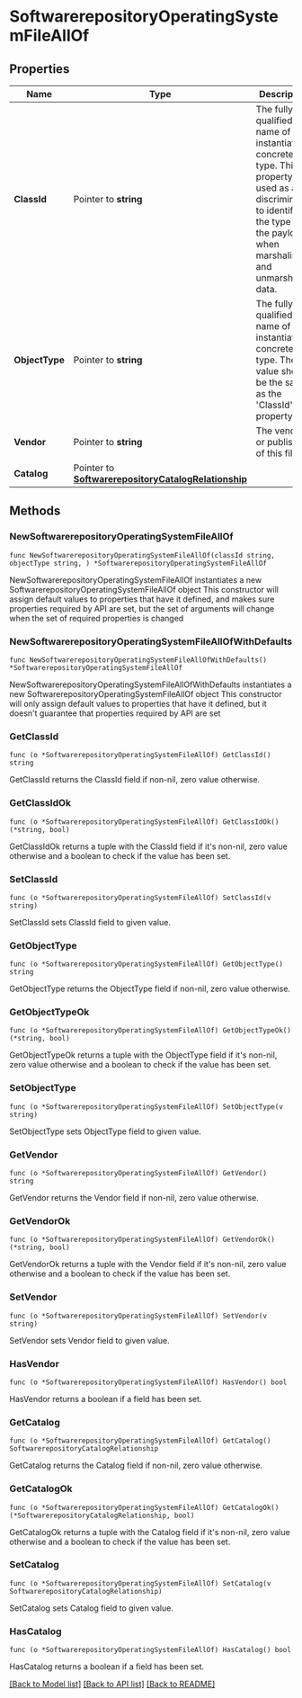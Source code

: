 # SoftwarerepositoryOperatingSystemFileAllOf

## Properties

Name | Type | Description | Notes
------------ | ------------- | ------------- | -------------
**ClassId** | Pointer to **string** | The fully-qualified name of the instantiated, concrete type. This property is used as a discriminator to identify the type of the payload when marshaling and unmarshaling data. | [default to "softwarerepository.OperatingSystemFile"]
**ObjectType** | Pointer to **string** | The fully-qualified name of the instantiated, concrete type. The value should be the same as the &#39;ClassId&#39; property. | [default to "softwarerepository.OperatingSystemFile"]
**Vendor** | Pointer to **string** | The vendor or publisher of this file. | [optional] 
**Catalog** | Pointer to [**SoftwarerepositoryCatalogRelationship**](SoftwarerepositoryCatalogRelationship.md) |  | [optional] 

## Methods

### NewSoftwarerepositoryOperatingSystemFileAllOf

`func NewSoftwarerepositoryOperatingSystemFileAllOf(classId string, objectType string, ) *SoftwarerepositoryOperatingSystemFileAllOf`

NewSoftwarerepositoryOperatingSystemFileAllOf instantiates a new SoftwarerepositoryOperatingSystemFileAllOf object
This constructor will assign default values to properties that have it defined,
and makes sure properties required by API are set, but the set of arguments
will change when the set of required properties is changed

### NewSoftwarerepositoryOperatingSystemFileAllOfWithDefaults

`func NewSoftwarerepositoryOperatingSystemFileAllOfWithDefaults() *SoftwarerepositoryOperatingSystemFileAllOf`

NewSoftwarerepositoryOperatingSystemFileAllOfWithDefaults instantiates a new SoftwarerepositoryOperatingSystemFileAllOf object
This constructor will only assign default values to properties that have it defined,
but it doesn't guarantee that properties required by API are set

### GetClassId

`func (o *SoftwarerepositoryOperatingSystemFileAllOf) GetClassId() string`

GetClassId returns the ClassId field if non-nil, zero value otherwise.

### GetClassIdOk

`func (o *SoftwarerepositoryOperatingSystemFileAllOf) GetClassIdOk() (*string, bool)`

GetClassIdOk returns a tuple with the ClassId field if it's non-nil, zero value otherwise
and a boolean to check if the value has been set.

### SetClassId

`func (o *SoftwarerepositoryOperatingSystemFileAllOf) SetClassId(v string)`

SetClassId sets ClassId field to given value.


### GetObjectType

`func (o *SoftwarerepositoryOperatingSystemFileAllOf) GetObjectType() string`

GetObjectType returns the ObjectType field if non-nil, zero value otherwise.

### GetObjectTypeOk

`func (o *SoftwarerepositoryOperatingSystemFileAllOf) GetObjectTypeOk() (*string, bool)`

GetObjectTypeOk returns a tuple with the ObjectType field if it's non-nil, zero value otherwise
and a boolean to check if the value has been set.

### SetObjectType

`func (o *SoftwarerepositoryOperatingSystemFileAllOf) SetObjectType(v string)`

SetObjectType sets ObjectType field to given value.


### GetVendor

`func (o *SoftwarerepositoryOperatingSystemFileAllOf) GetVendor() string`

GetVendor returns the Vendor field if non-nil, zero value otherwise.

### GetVendorOk

`func (o *SoftwarerepositoryOperatingSystemFileAllOf) GetVendorOk() (*string, bool)`

GetVendorOk returns a tuple with the Vendor field if it's non-nil, zero value otherwise
and a boolean to check if the value has been set.

### SetVendor

`func (o *SoftwarerepositoryOperatingSystemFileAllOf) SetVendor(v string)`

SetVendor sets Vendor field to given value.

### HasVendor

`func (o *SoftwarerepositoryOperatingSystemFileAllOf) HasVendor() bool`

HasVendor returns a boolean if a field has been set.

### GetCatalog

`func (o *SoftwarerepositoryOperatingSystemFileAllOf) GetCatalog() SoftwarerepositoryCatalogRelationship`

GetCatalog returns the Catalog field if non-nil, zero value otherwise.

### GetCatalogOk

`func (o *SoftwarerepositoryOperatingSystemFileAllOf) GetCatalogOk() (*SoftwarerepositoryCatalogRelationship, bool)`

GetCatalogOk returns a tuple with the Catalog field if it's non-nil, zero value otherwise
and a boolean to check if the value has been set.

### SetCatalog

`func (o *SoftwarerepositoryOperatingSystemFileAllOf) SetCatalog(v SoftwarerepositoryCatalogRelationship)`

SetCatalog sets Catalog field to given value.

### HasCatalog

`func (o *SoftwarerepositoryOperatingSystemFileAllOf) HasCatalog() bool`

HasCatalog returns a boolean if a field has been set.


[[Back to Model list]](../README.md#documentation-for-models) [[Back to API list]](../README.md#documentation-for-api-endpoints) [[Back to README]](../README.md)


